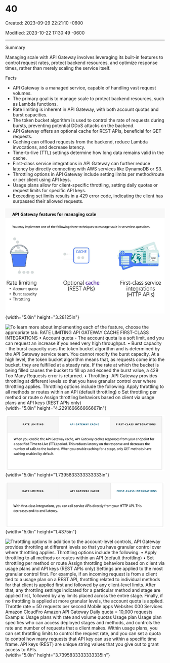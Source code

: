 # 40

Created: 2023-09-29 22:21:10 -0600

Modified: 2023-10-22 17:30:49 -0600

---

Summary

Managing scale with API Gateway involves leveraging its built-in features to control request rates, protect backend resources, and optimize response times, rather than merely scaling the service itself.

Facts

- API Gateway is a managed service, capable of handling vast request volumes.
- The primary goal is to manage scale to protect backend resources, such as Lambda functions.
- Rate limiting is inherent in API Gateway, with both account quotas and burst capacities.
- The token bucket algorithm is used to control the rate of requests during bursts, preventing potential DDoS attacks on the backend.
- API Gateway offers an optional cache for REST APIs, beneficial for GET requests.
- Caching can offload requests from the backend, reduce Lambda invocations, and decrease latency.
- Time-to-live (TTL) settings determine how long data remains valid in the cache.
- First-class service integrations in API Gateway can further reduce latency by directly connecting with AWS services like DynamoDB or S3.
- Throttling options in API Gateway include setting limits per method/route or per client using API keys.
- Usage plans allow for client-specific throttling, setting daily quotas or request limits for specific API keys.
- Exceeding set limits results in a 429 error code, indicating the client has surpassed their allowed requests.



![](../../../media/AWS-Developing-Serverless-Solutions-on-AWS-Model--11-40-image1.png){width="5.0in" height="3.28125in"}



![To learn more about implementing each of the feature, choose the appropriate tab. RATE LIMITING API GATEWAY CACHE FIRST-CLASS INTEGRATIONS • Account quota - The account quota is a soft limit, and you can request an increase if you need very high throughput. • Burst capacity - the burst capacity uses the token bucket algorithm and is determined by the API Gateway service team. You cannot modify the burst capacity. At a high level, the token bucket algorithm means that, as requests come into the bucket, they are fulfilled at a steady rate. If the rate at which the bucket is being filled causes the bucket to fill up and exceed the burst value, a 429 Too Many Requests error is returned. • Throttling- API Gateway provides throttling at different levels so that you have granular control over where throttling applies. Throttling options include the following: Apply throttling to all methods or routes within an API (default throttling) o Set throttling per method or route o Assign throttling behaviors based on client via usage plans and API keys (REST APIs only) ](../../../media/AWS-Developing-Serverless-Solutions-on-AWS-Model--11-40-image2.png){width="5.0in" height="4.229166666666667in"}



![RATE LIMITING API GATEWAY CACHE FIRST-CLASS INTEGRATIONS When you enable the API Gateway cache, API Gateway caches responses from your endpoint for a specified Time to Live (TTL) period. This reduces latency on the response and decreases the number of calls to the backend. When you enable caching for a stage, only GET methods have caching enabled by default. ](../../../media/AWS-Developing-Serverless-Solutions-on-AWS-Model--11-40-image3.png){width="5.0in" height="1.7395833333333333in"}



![](../../../media/AWS-Developing-Serverless-Solutions-on-AWS-Model--11-40-image4.png){width="5.0in" height="1.4375in"}



![Throttling options In addition to the account-level controls, API Gateway provides throttling at different levels so that you have granular control over where throttling applies. Throttling options include the following: • Apply throttling to all methods or routes within an API (default throttling) • Set throttling per method or route Assign throttling behaviors based on client via usage plans and API keys (REST APIs only) Settings are applied to the most granular control first. For example, if an incoming request is from a client tied to a usage plan on a REST API, throttling related to individual methods for that client is applied first and followed by any client-level limits. After that, any throttling settings indicated for a particular method and stage are applied first, followed by any limits placed across the entire stage. Finally, if no throttling is applied at more granular levels, the account quota is applied. Throttle rate = 50 requests per second Mobile apps Websites 000 Services Amazon CloudFro Amazon API Gateway Daily quota = 10,000 requests Example: Usage plans with rate and volume quotas Usage plan Usage plan specifies who can access deployed stages and methods, and controls the rate and number of requests that a client makes. Within usage plans, you can set throttling limits to control the request rate, and you can set a quota to control how many requests that API key can use within a specific time frame. API keys (REST) are unique string values that you give out to grant access to APIs. ](../../../media/AWS-Developing-Serverless-Solutions-on-AWS-Model--11-40-image5.png){width="5.0in" height="3.7395833333333335in"}







